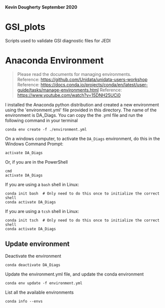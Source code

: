 __Kevin Dougherty__
__September 2020__


# GSI_plots
Scripts used to validate GSI diagnostic files for JEDI


# Anaconda Environment
> Please read the documents for managing environments.  
> Reference: https://github.com/Unidata/unidata-users-workshop  
> Reference: https://docs.conda.io/projects/conda/en/latest/user-guide/tasks/manage-environments.html
> Reference: https://www.youtube.com/watch?v=15DNH25UCi0

I installed the Anaconda python distribution and created a new environment using the 'environment.yml' file provided in this directory. The name of the environment is DA_Diags. You can copy the the .yml file and run the following command in your terminal

    conda env create -f ./environment.yml
    
On a windows computer, to activate the `DA_Diags` environment, do this in the Windows Command Prompt:

    activate DA_Diags

Or, if you are in the PowerShell

    cmd
    activate DA_Diags

If you are using a `bash` shell in Linux:

    conda init bash  # Only need to do this once to initialize the correct shell
    conda activate DA_Diags

If you are using a `tcsh` shell in Linux:

    conda init tsch  # Only need to do this once to initialize the correct shell
    conda activate DA_Diags


## Update environment
Deactivate the environment

    conda deactivate DA_Diags

Update the environment.yml file, and update the conda environment

    conda env update -f environment.yml

List all the available environments

    conda info --envs